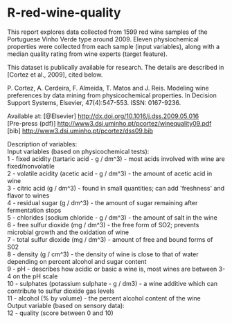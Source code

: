 # R-red-wine-quality

This report explores data collected from 1599 red wine samples of the Portuguese Vinho Verde type around 2009. Eleven physiochemical properties were collected from each sample (input variables), along with a median quality rating from wine experts (target feature).  
  
This dataset is publically available for research. The details are described in [Cortez et al., 2009], cited below.   
  
  P. Cortez, A. Cerdeira, F. Almeida, T. Matos and J. Reis. 
  Modeling wine preferences by data mining from physicochemical properties.
  In Decision Support Systems, Elsevier, 47(4):547-553. ISSN: 0167-9236.  
  
  Available at: [@Elsevier] http://dx.doi.org/10.1016/j.dss.2009.05.016   
                [Pre-press (pdf)] http://www3.dsi.uminho.pt/pcortez/winequality09.pdf   
                [bib] http://www3.dsi.uminho.pt/pcortez/dss09.bib   
    
  Description of variables:  
  Input variables (based on physicochemical tests):  
   1 - fixed acidity (tartaric acid - g / dm^3) - most acids involved with wine are fixed/nonvolatile    
   2 - volatile acidity (acetic acid - g / dm^3) - the amount of acetic acid in wine   
   3 - citric acid (g / dm^3) - found in small quantities; can add 'freshness' and flavor to wines  
   4 - residual sugar (g / dm^3) - the amount of sugar remaining after fermentation stops   
   5 - chlorides (sodium chloride - g / dm^3) - the amount of salt in the wine   
   6 - free sulfur dioxide (mg / dm^3) - the free form of SO2; prevents microbial growth and the oxidation of wine  
   7 - total sulfur dioxide (mg / dm^3) - amount of free and bound forms of S02  
   8 - density (g / cm^3) - the density of wine is close to that of water depending on percent alcohol and sugar content  
   9 - pH - describes how acidic or basic a wine is, most wines are between 3-4 on the pH scale   
   10 - sulphates (potassium sulphate - g / dm3) - a wine additive which can contribute to sulfur dioxide gas levels   
   11 - alcohol (% by volume) - the percent alcohol content of the wine   
  Output variable (based on sensory data):   
   12 - quality (score between 0 and 10)   
